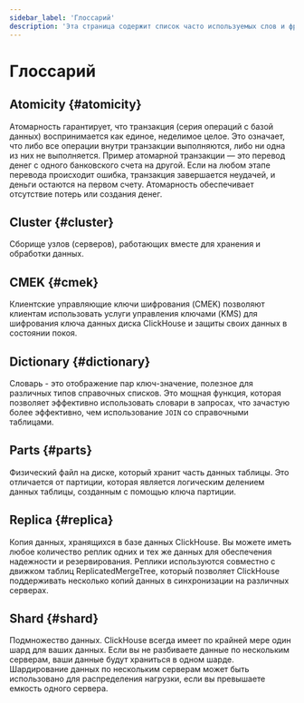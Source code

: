 ```yaml
---
sidebar_label: 'Глоссарий'
description: 'Эта страница содержит список часто используемых слов и фраз, относящихся к ClickHouse, а также их определения.'
---
```



# Глоссарий

## Atomicity {#atomicity}

Атомарность гарантирует, что транзакция (серия операций с базой данных) воспринимается как единое, неделимое целое. Это означает, что либо все операции внутри транзакции выполняются, либо ни одна из них не выполняется. Пример атомарной транзакции — это перевод денег с одного банковского счета на другой. Если на любом этапе перевода происходит ошибка, транзакция завершается неудачей, и деньги остаются на первом счету. Атомарность обеспечивает отсутствие потерь или создания денег. 

## Cluster {#cluster}

Сборище узлов (серверов), работающих вместе для хранения и обработки данных.

## CMEK {#cmek}

Клиентские управляющие ключи шифрования (CMEK) позволяют клиентам использовать услуги управления ключами (KMS) для шифрования ключа данных диска ClickHouse и защиты своих данных в состоянии покоя. 

## Dictionary {#dictionary}

Словарь - это отображение пар ключ-значение, полезное для различных типов справочных списков. Это мощная функция, которая позволяет эффективно использовать словари в запросах, что зачастую более эффективно, чем использование `JOIN` со справочными таблицами.

## Parts {#parts}

Физический файл на диске, который хранит часть данных таблицы. Это отличается от партиции, которая является логическим делением данных таблицы, созданным с помощью ключа партиции.

## Replica {#replica}

Копия данных, хранящихся в базе данных ClickHouse. Вы можете иметь любое количество реплик одних и тех же данных для обеспечения надежности и резервирования. Реплики используются совместно с движком таблиц ReplicatedMergeTree, который позволяет ClickHouse поддерживать несколько копий данных в синхронизации на различных серверах.

## Shard {#shard}

Подмножество данных. ClickHouse всегда имеет по крайней мере один шард для ваших данных. Если вы не разбиваете данные по нескольким серверам, ваши данные будут храниться в одном шарде. Шардирование данных по нескольким серверам может быть использовано для распределения нагрузки, если вы превышаете емкость одного сервера.
